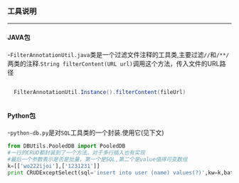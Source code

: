 ### 工具说明 ###
-------------------
#### JAVA包 ####
-`FilterAnnotationUtil.java`类是一个过滤文件注释的工具类,主要过滤`//`和`/**/`两类的注释.`String filterContent(URL url)`调用这个方法，传入文件的URL路径
```java

  FilterAnnotationUtil.Instance().filterContent(fileUrl)
  
```


#### Python包 ####
-`python-db.py`是对`SQL`工具类的一个封装.使用它(见下文)
```python
from DBUtils.PooledDB import PooledDB
#一行的CRUD都封装到了一个方法，对于多行插入也有实现
#最后一个参数表示是否是批量，第一个是SQL,第二个是value值得可变数组
k=[['wo222ijoi'],['1231231']]
print CRUDExceptSelect(sql='insert into user (name) values(?)',kw=k,batch=True)

```
